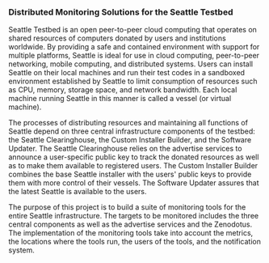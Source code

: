 ### Distributed Monitoring Solutions for the Seattle Testbed

Seattle Testbed is an open peer-to-peer cloud computing that operates on shared resources of computers donated by users and institutions worldwide. By providing a safe and contained environment with support for multiple platforms, Seattle is ideal for use in cloud computing, peer-to-peer networking, mobile computing, and distributed systems. Users can install Seattle on their local machines and run their test codes in a sandboxed environment established by Seattle to limit consumption of resources such as CPU, memory, storage space, and network bandwidth. Each local machine running Seattle in this manner is called a vessel (or virtual machine).

The processes of distributing resources and maintaining all functions of Seattle depend on three central infrastructure components of the testbed: the Seattle Clearinghouse, the Custom Installer Builder, and the Software Updater. The Seattle Clearinghouse relies on the advertise services to announce a user-specific public key to track the donated resources as well as to make them available to registered users. The Custom Installer Builder combines the base Seattle installer with the users' public keys to provide them with more control of their vessels. The Software Updater assures that the latest Seattle is available to the users. 

The purpose of this project is to build a suite of monitoring tools for the entire Seattle infrastructure. The targets to be monitored includes the three central components as well as the advertise services and the Zenodotus. The implementation of the monitoring tools take into account the metrics, the locations where the tools run, the users of the tools, and the notification system. 